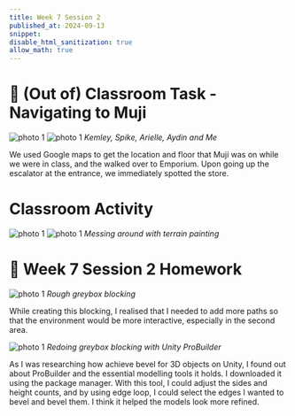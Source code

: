 ```yaml
---
title: Week 7 Session 2
published_at: 2024-09-13
snippet: 
disable_html_sanitization: true
allow_math: true
---
```


# :page_with_curl: (Out of) Classroom Task - Navigating to Muji

![photo 1](photos/34.jpg)
![photo 1](photos/35.jpg)
*Kemley, Spike, Arielle, Aydin and Me*

We used Google maps to get the location and floor that Muji was on while we were in class, and the walked over to Emporium. Upon going up the escalator at the entrance, we immediately spotted the store.

# Classroom Activity

![photo 1](photos/36.png)
![photo 1](photos/37.png)
*Messing around with terrain painting*

# :page_with_curl: Week 7 Session 2 Homework 

![photo 1](photos/45.png)
*Rough greybox blocking*

While creating this blocking, I realised that I needed to add more paths so that the environment would be more interactive, especially in the second area.

![photo 1](photos/46.png)
*Redoing greybox blocking with Unity ProBuilder*

As I was researching how achieve bevel for 3D objects on Unity, I found out about ProBuilder and the essential modelling tools it holds. I downloaded it using the package manager. With this tool, I could adjust the sides and height counts, and by using edge loop, I could select the edges I wanted to bevel and bevel them. I think it helped the models look more refined.


